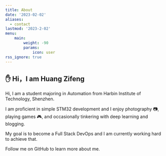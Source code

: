 ```yaml
---
title: About
date: '2023-02-02'
aliases:
  - contact
lastmod: '2023-2-02'
menu:
    main: 
        weight: -90
        params:
            icon: user
rss_ignore: true
---
```


## ✋ Hi，I am Huang Zifeng

Hi, I am a student majoring in Automation from Harbin Institute of Technology, Shenzhen. 

I am proficient in simple STM32 development and I enjoy photography 📷, playing games 🎮, and occasionally tinkering with deep learning and blogging. 

My goal is to become a Full Stack DevOps and I am currently working hard to achieve that. 

Follow me on GitHub to learn more about me.
